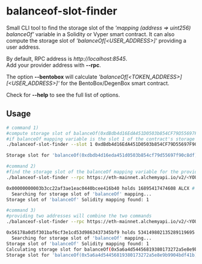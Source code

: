 # balanceof-slot-finder

Small CLI tool to find the storage slot of the *'mapping (address => uint256) balanceOf'* variable  in a Solidity or Vyper smart contract. It can also compute the storage slot of *'balanceOf[<USER_ADDRESS>]'* providing a user address.

By default, RPC address is *http://localhost:8545*. <br>
Add your provider address with **--rpc**. 

The option **--bentobox** will calculate *'balanceOf[<TOKEN_ADDRESS>][<USER_ADDRESS>]'* for the BentoBox/DegenBox smart contract. 

Check for **--help** to see the full list of options. 

## Usage

```bash
# command 1)
#compute storage slot of balanceOf(0xdBdb4d16EdA451D0503b854CF79D55697F90c8DF). add --vyper if the contract is written in Vyper
#if balanceOf mapping variable is the slot 1 of the contract's storage
./balanceof-slot-finder --slot 1 0xdBdb4d16EdA451D0503b854CF79D55697F90c8DF

Storage slot for 'balanceOf(0xdbdb4d16eda451d0503b854cf79d55697f90c8df)' = 69554892544234123856217080638365649477632321735092257560885072347495956232176

#command 2)
#find the storage slot of the balanceOf mapping variable for the provided ERC20 contract. 
./balanceof-slot-finder --rpc https://eth-mainnet.alchemyapi.io/v2/<YOUR_KEY> 0xdBdb4d16EdA451D0503b854CF79D55697F90c8DF

0x00000000003b3cc22af3ae1eac0440bcee416b40 holds 16895417474608 ALCX # used to check if balance matches the storage slot value
  Searching for storage slot of 'balanceOf' mapping...
Storage slot of 'balanceOf' Solidity mapping found: 1

#command 3)
#providing two addresses will combine the two commands
./balanceof-slot-finder --rpc https://eth-mainnet.alchemyapi.io/v2/<YOUR_KEY> 0xdBdb4d16EdA451D0503b854CF79D55697F90c8DF 0x5a6A4D54456819380173272A5E8E9B9904BdF41B

0x56178a0d5f301baf6cf3e1cd53d9863437345bf9 holds 534149802135289119695 ALCX
  Searching for storage slot of 'balanceOf' mapping...
Storage slot of 'balanceOf' Solidity mapping found: 1
Calculating storage slot for balanceOf(0x5a6a4d54456819380173272a5e8e9b9904bdf41b)...
Storage slot for 'balanceOf(0x5a6a4d54456819380173272a5e8e9b9904bdf41b)' = 88268460590141927826542455104539624133371602486187028985383460166909506813562

